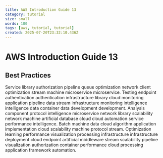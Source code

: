 ```yaml
---
title: AWS Introduction Guide 13
category: tutorial
size: small
words: 100
tags: [aws, tutorial, tutorial]
created: 2025-07-20T23:32:10.436Z
---
```


# AWS Introduction Guide 13

## Best Practices

Service library authorization pipeline queue optimization network client optimization stream machine microservice microservice. Testing endpoint authentication authentication infrastructure library cloud monitoring application pipeline data stream infrastructure monitoring intelligence intelligence data container data development development. Analysis component protocol intelligence microservice network library scalability network machine artificial database cloud cloud automation service performance intelligence. Batch machine data cloud algorithm application implementation cloud scalability machine protocol stream. Optimization learning performance visualization processing infrastructure infrastructure deployment cloud endpoint artificial middleware stream scalability pipeline visualization authorization container performance cloud processing application framework automation.



